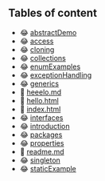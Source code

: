 ## Tables of content
- 😂 [abstractDemo](./abstractDemo)
- 😂 [access](./access)
- 😂 [cloning](./cloning)
- 😂 [collections](./collections)
- 😂 [enumExamples](./enumExamples)
- 😂 [exceptionHandling](./exceptionHandling)
- 😂 [generics](./generics)
- 🤣 [heeelo.md](./heeelo.md)
- 🤣 [hello.html](./hello.html)
- 🤣 [index.html](./index.html)
- 😂 [interfaces](./interfaces)
- 😂 [introduction](./introduction)
- 😂 [packages](./packages)
- 😂 [properties](./properties)
- 🤣 [readme.md](./readme.md)
- 😂 [singleton](./singleton)
- 😂 [staticExample](./staticExample)
